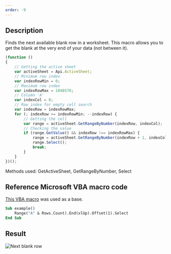 ```yaml
---
order: -9
---
```



## Description

Finds the next available blank row in a worksheet. This macro allows you to get the blank at the very end of your data (not between it).

``` javascript
(function () 
{
    // Getting the active sheet
    var activeSheet = Api.ActiveSheet;
    // Minimum row index
    var indexRowMin = 0;
    // Maximum row index
    var indexRowMax = 1048576;
    // Column 'A'
    var indexCol = 0;
    // Row index for empty cell search
    var indexRow = indexRowMax;
    for (; indexRow >= indexRowMin; --indexRow) {
        // Getting the cell
        var range = activeSheet.GetRangeByNumber(indexRow, indexCol);
        // Checking the value
        if (range.GetValue() && indexRow !== indexRowMax) {
            range = activeSheet.GetRangeByNumber(indexRow + 1, indexCol);
            range.Select();
            break;
        }
    }
})();
```

Methods used: GetActiveSheet, GetRangeByNumber, Select

## Reference Microsoft VBA macro code

[This VBA macro](https://www.teachexcel.com/excel-tutorial/find-the-next-blank-row-with-vba-macros-in-excel_1261.html) was used as a base.

``` vb
Sub example()
    Range("A" & Rows.Count).End(xlUp).Offset(1).Select
End Sub
```

## Result

![Next blank row](/assets/images/plugins/next_blank_row.png)
